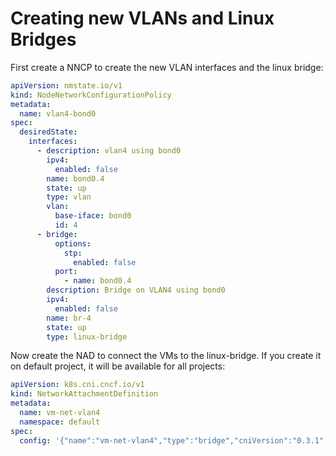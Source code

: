 # Creating new VLANs and Linux Bridges

First create a NNCP to create the new VLAN interfaces and the linux bridge:

```yaml
apiVersion: nmstate.io/v1
kind: NodeNetworkConfigurationPolicy
metadata:
  name: vlan4-bond0
spec:
  desiredState:
    interfaces:
      - description: vlan4 using bond0
        ipv4:
          enabled: false
        name: bond0.4
        state: up
        type: vlan
        vlan:
          base-iface: bond0
          id: 4
      - bridge:
          options:
            stp:
              enabled: false
          port:
            - name: bond0.4
        description: Bridge on VLAN4 using bond0
        ipv4:
          enabled: false
        name: br-4
        state: up
        type: linux-bridge
```

Now create the NAD to connect the VMs to the linux-bridge. If you create it on default project, it will be available for all projects:

```yaml
apiVersion: k8s.cni.cncf.io/v1
kind: NetworkAttachmentDefinition
metadata:
  name: vm-net-vlan4
  namespace: default
spec:
  config: '{"name":"vm-net-vlan4","type":"bridge","cniVersion":"0.3.1","bridge":"br-4","macspoofchk":true,"ipam":{},"preserveDefaultVlan":false}'
```